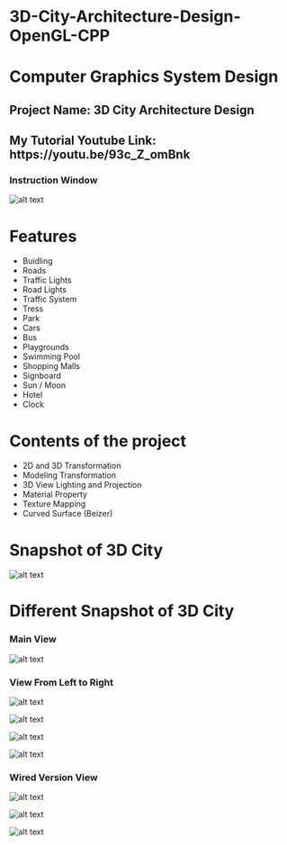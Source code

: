 # 3D-City-Architecture-Design-OpenGL-CPP
<h1>Computer Graphics System Design</h1>

<h2>Project Name: 3D City Architecture Design</h2>
<h2>My Tutorial Youtube Link: https://youtu.be/93c_Z_omBnk</h2>

<h3>Instruction Window </h3>

![alt text](https://github.com/FaisalAhmedBijoy/3D-City-Architecture-Design-OpenGL-CPP/blob/main/imageReadMe/3d%20city%20instruction.PNG)

<h1>Features</h1>

- Buidling
- Roads
- Traffic Lights
- Road Lights
- Traffic System
- Tress
- Park
- Cars
- Bus
- Playgrounds
- Swimming Pool
- Shopping Malls
- Signboard
- Sun / Moon
- Hotel
- Clock

<h1>Contents of the project</h1>

- 2D and 3D Transformation
- Modeling Transformation
- 3D View Lighting and Projection
- Material Property
- Texture Mapping
- Curved Surface (Beizer)

<h1>Snapshot of 3D City</h1>

![alt text](https://github.com/FaisalAhmedBijoy/3D-City-Architecture-Design-OpenGL-CPP/blob/main/imageReadMe/3d%20city.PNG)

<h1>Different Snapshot of 3D City</h1>

<h3>Main View</h3>

![alt text](https://github.com/FaisalAhmedBijoy/3D-City-Architecture-Design-OpenGL-CPP/blob/main/imageReadMe/Screenshot%20(340).png)

<h3>View From Left to Right</h3>

![alt text](https://github.com/FaisalAhmedBijoy/3D-City-Architecture-Design-OpenGL-CPP/blob/main/imageReadMe/Screenshot%20(342).png)

![alt text](https://github.com/FaisalAhmedBijoy/3D-City-Architecture-Design-OpenGL-CPP/blob/main/imageReadMe/Screenshot%20(343).png)

![alt text](https://github.com/FaisalAhmedBijoy/3D-City-Architecture-Design-OpenGL-CPP/blob/main/imageReadMe/Screenshot%20(344).png)

![alt text](https://github.com/FaisalAhmedBijoy/3D-City-Architecture-Design-OpenGL-CPP/blob/main/imageReadMe/Screenshot%20(345).png)

<h3>Wired Version View </h3>

![alt text](https://github.com/FaisalAhmedBijoy/3D-City-Architecture-Design-OpenGL-CPP/blob/main/imageReadMe/Screenshot%20(346).png)

![alt text](https://github.com/FaisalAhmedBijoy/3D-City-Architecture-Design-OpenGL-CPP/blob/main/imageReadMe/Screenshot%20(347).png)

![alt text](https://github.com/FaisalAhmedBijoy/3D-City-Architecture-Design-OpenGL-CPP/blob/main/imageReadMe/Screenshot%20(348).png)

